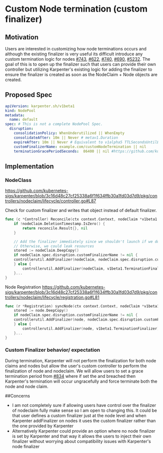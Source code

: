 # Custom Node termination (custom finalizer)

## Motivation
Users are interested in customizing how node terminations occurs and although the existing finalizer is very useful its difficult introduce any custom termination
logic for nodes [#743](https://github.com/kubernetes-sigs/karpenter/issues/743), [#622](https://github.com/kubernetes-sigs/karpenter/issues/622), [#740](https://github.com/kubernetes-sigs/karpenter/issues/740), [#690](https://github.com/kubernetes-sigs/karpenter/issues/690),
[#5232](https://github.com/aws/karpenter/issues/5232). The goal of this is to open up the finalizer such that users can provide their own controller but utilizing Karpenter's
existing logic for adding the finalizer to ensure the finalizer is created as soon as the NodeClaim + Node objects are created.

## Proposed Spec

```yaml
apiVersion: karpenter.sh/v1beta1
kind: NodePool
metadata:
  name: default
spec: # This is not a complete NodePool Spec.
  disruption:
    consolidationPolicy: WhenUnderutilized || WhenEmpty
    consolidateAfter: 10m || Never # metav1.Duration
    expireAfter: 10m || Never # Equivalent to v1alpha5 TTLSecondsUntilExpired
    customFinalizerName: example.com/customNodeTermination || nil
	terminationGracePeriodSeconds:  86400 || nil #https://github.com/kubernetes-sigs/karpenter/pull/834
```


## Implementation

### NodeClass 

https://github.com/kubernetes-sigs/karpenter/blob/3c16d48c27cf25338a6f1f634ffb30a1fd03d7d9/pkg/controllers/nodeclaim/lifecycle/controller.go#L87

Check for custom finalizer and writes that object instead of default finalizer.
```go
func (c *Controller) Reconcile(ctx context.Context, nodeClaim *v1beta1.NodeClaim) (reconcile.Result, error) {
	if !nodeClaim.DeletionTimestamp.IsZero() {
		return reconcile.Result{}, nil
	}

	// Add the finalizer immediately since we shouldn't launch if we don't yet have the finalizer.
	// Otherwise, we could leak resources
	stored := nodeClaim.DeepCopy()
	if nodeClaim.spec.disruption.customFinalizerName != nil {
    controllerutil.AddFinalizer(nodeClaim, nodeClaim.spec.disruption.customFinalizerName) 
	} else {
		controllerutil.AddFinalizer(nodeClaim, v1beta1.TerminationFinalizer) 
	}...
}
```

Node Registration
https://github.com/kubernetes-sigs/karpenter/blob/3c16d48c27cf25338a6f1f634ffb30a1fd03d7d9/pkg/controllers/nodeclaim/lifecycle/registration.go#L81
```go
func (r *Registration) syncNode(ctx context.Context, nodeClaim *v1beta1.NodeClaim, node *v1.Node) error {
	stored := node.DeepCopy()
	if nodeClaim.spec.disruption.customFinalizerName != nil {
    controllerutil.AddFinalizer(node, nodeClaim.spec.disruption.customFinalizerName) 
	} else {
		controllerutil.AddFinalizer(node, v1beta1.TerminationFinalizer) 
	}...
}
```

### Custom Finalizer behavior/ expectation
During termination, Karpenter will not perform the finalization for both node claims and nodes but allow the user's custom controller to perform 
the finalization of node and nodeclaim. We will allow users to set a grace termination period from [#834](https://github.com/kubernetes-sigs/karpenter/pull/834) where 
if set the and breached then Karpenter's termination will occur ungracefully and force terminate both the node and node claim. 

##Concerns
- I am not completely sure if allowing users have control over the finalizer of nodeclaim fully make sense so I am open to changing this. It could be that user defines
a custom finalizer just at the node level and when Karpenter addFinalizer on nodes it uses the custom finalizer rather than the one provided by Karpenter
- Alternatively Karpenter could provide an option where no node finalizer is set by Karpenter and that way it allows the users to inject their own finalizer without 
worrying about compatibility issues with Karpenter's node finalizer
